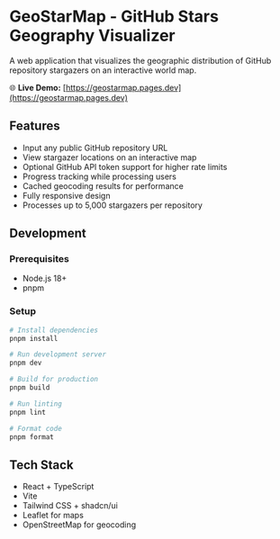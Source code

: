 # GeoStarMap - GitHub Stars Geography Visualizer

A web application that visualizes the geographic distribution of GitHub repository stargazers on an interactive world map.

🌐 **Live Demo:** [https://geostarmap.pages.dev](https://geostarmap.pages.dev)

## Features

- Input any public GitHub repository URL
- View stargazer locations on an interactive map
- Optional GitHub API token support for higher rate limits
- Progress tracking while processing users
- Cached geocoding results for performance
- Fully responsive design
- Processes up to 5,000 stargazers per repository

## Development

### Prerequisites

- Node.js 18+
- pnpm

### Setup

```bash
# Install dependencies
pnpm install

# Run development server
pnpm dev

# Build for production
pnpm build

# Run linting
pnpm lint

# Format code
pnpm format
```

## Tech Stack

- React + TypeScript
- Vite
- Tailwind CSS + shadcn/ui
- Leaflet for maps
- OpenStreetMap for geocoding
